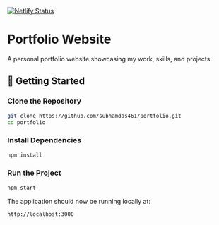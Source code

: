 [![Netlify Status](https://api.netlify.com/api/v1/badges/411568ee-cee9-4f22-b1f1-b6f119931d6c/deploy-status)](https://subhamdas.netlify.app)

# Portfolio Website

A personal portfolio website showcasing my work, skills, and projects.

## 🚀 Getting Started

### Clone the Repository

```bash
git clone https://github.com/subhamdas461/portfolio.git
cd portfolio
```

### Install Dependencies

```bash
npm install
```

### Run the Project

```bash
npm start
```

The application should now be running locally at:

```
http://localhost:3000
```
